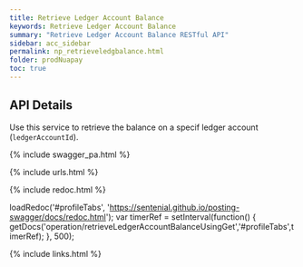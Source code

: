 ```yaml
---
title: Retrieve Ledger Account Balance
keywords: Retrieve Ledger Account Balance
summary: "Retrieve Ledger Account Balance RESTful API"
sidebar: acc_sidebar
permalink: np_retrieveledgbalance.html
folder: prodNuapay
toc: true
---
```


## API Details

Use this service to retrieve the balance on a specif ledger account (`ledgerAccountId`).

{% include swagger_pa.html %}

{% include urls.html %}


<ul id="profileTabs" class="nav nav-tabs">


</ul>

{% include redoc.html %}

loadRedoc('#profileTabs', 'https://sentenial.github.io/posting-swagger/docs/redoc.html');
var timerRef = setInterval(function() { getDocs('operation/retrieveLedgerAccountBalanceUsingGet','#profileTabs',timerRef); }, 500);


</script>


<div id="mydiv"></div>
</div>
</div>
{% include links.html %}
